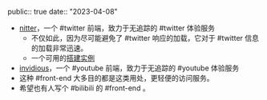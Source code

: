 public:: true
date:: "2023-04-08"

- [nitter](https://github.com/zedeus/nitter)，一个 #twitter 前端，致力于无追踪的 #twitter 体验服务
	- 不仅如此，因为尽可能避免了 #twitter 响应的加载，它对于 #twitter 信息的加载非常迅速。
	- 一个可用的[搭建实例](https://nitter.varishangout.net/)
- [invidious]( https://github.com/iv-org/invidious)，一个 #youtube 前端，致力于无追踪的 #youtube 体验服务
- 这种 #front-end 大多目的都是这类用处，更轻便的访问服务。
- 希望也有人写个 #bilibili 的 #front-end 。